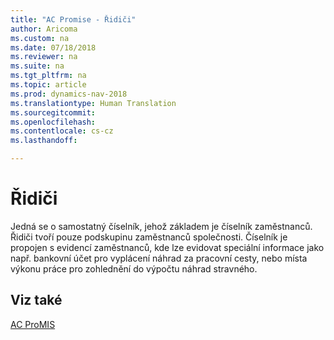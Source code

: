 ```yaml
---
title: "AC Promise - Řidiči"
author: Aricoma
ms.custom: na
ms.date: 07/18/2018
ms.reviewer: na
ms.suite: na
ms.tgt_pltfrm: na
ms.topic: article
ms.prod: dynamics-nav-2018
ms.translationtype: Human Translation
ms.sourcegitcommit: 
ms.openlocfilehash: 
ms.contentlocale: cs-cz
ms.lasthandoff: 

---
```



# <a name="ac-pm-drivers"></a>Řidiči

Jedná se o samostatný číselník, jehož základem je číselník zaměstnanců. Řidiči tvoří pouze podskupinu zaměstnanců společnosti. Číselník je propojen s evidencí zaměstnanců, kde lze evidovat speciální informace jako např. bankovní účet pro vyplácení náhrad za pracovní cesty, nebo místa výkonu práce pro zohlednění do výpočtu náhrad stravného. 

## <a name="see-also"></a>Viz také  
[AC ProMIS](ac-pm-promis.md)